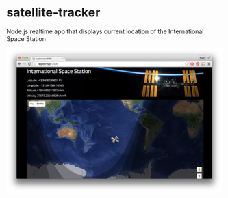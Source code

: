 # satellite-tracker
Node.js realtime app that displays current location of the International Space Station 

![alt tag](https://github.com/paulyv/satellite-tracker/blob/master/screenshot.png)

